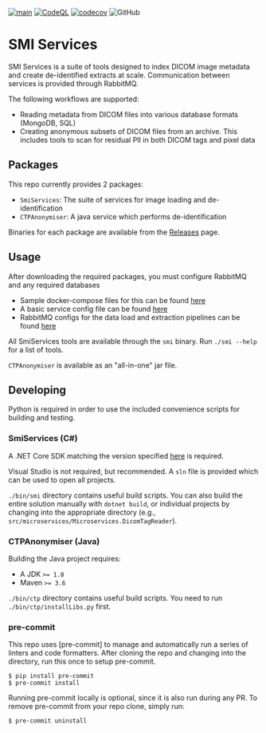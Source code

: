 [![main](https://github.com/smi/SmiServices/actions/workflows/main.yml/badge.svg)](https://github.com/smi/SmiServices/actions/workflows/main.yml)
[![CodeQL](https://github.com/SMI/SmiServices/actions/workflows/codeql.yml/badge.svg)](https://github.com/SMI/SmiServices/actions/workflows/codeql.yml)
[![codecov](https://codecov.io/gh/SMI/SmiServices/branch/main/graph/badge.svg?token=O6G26DHLEY)](https://codecov.io/gh/SMI/SmiServices)
![GitHub](https://img.shields.io/github/license/SMI/SmiServices)

# SMI Services

SMI Services is a suite of tools designed to index DICOM image metadata and create de-identified extracts at scale. Communication between services is provided through RabbitMQ.

The following workflows are supported:

-   Reading metadata from DICOM files into various database formats (MongoDB, SQL)
-   Creating anonymous subsets of DICOM files from an archive. This includes tools to scan for residual PII in both DICOM tags and pixel data

## Packages

This repo currently provides 2 packages:

-   `SmiServices`: The suite of services for image loading and de-identification
-   `CTPAnonymiser`: A java service which performs de-identification

Binaries for each package are available from the [Releases](https://github.com/SMI/SmiServices/releases) page.

## Usage

After downloading the required packages, you must configure RabbitMQ and any required databases

-   Sample docker-compose files for this can be found [here](./utils/docker-compose)
-   A basic service config file can be found [here](./data/microserviceConfigs/README.md)
-   RabbitMQ configs for the data load and extraction pipelines can be found [here](./data/rabbitmqConfigs/)

All SmiServices tools are available through the `smi` binary. Run `./smi --help` for a list of tools.

`CTPAnonymiser` is available as an "all-in-one" jar file.

## Developing

Python is required in order to use the included convenience scripts for building and testing.

### SmiServices (C#)

A .NET Core SDK matching the version specified [here](global.json) is required.

Visual Studio is not required, but recommended. A `sln` file is provided which can be used to open all projects.

`./bin/smi` directory contains useful build scripts. You can also build the entire solution manually with `dotnet build`, or individual projects by changing into the appropriate directory (e.g., `src/microservices/Microservices.DicomTagReader`).

### CTPAnonymiser (Java)

Building the Java project requires:

-   A JDK `>= 1.8`
-   Maven `>= 3.6`

`./bin/ctp` directory contains useful build scripts. You need to run `./bin/ctp/installLibs.py` first.

### pre-commit

This repo uses [pre-commit] to manage and automatically run a series of linters
and code formatters. After cloning the repo and changing into the directory, run
this once to setup pre-commit.

```console
$ pip install pre-commit
$ pre-commit install
```

Running pre-commit locally is optional, since it is also run during any PR. To remove
pre-commit from your repo clone, simply run:

```console
$ pre-commit uninstall
```
